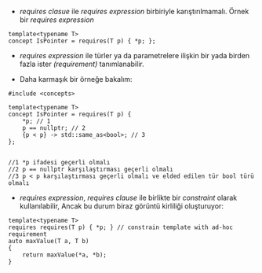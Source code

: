 * _requires clasue_ ile _requires expression_ birbiriyle karıştırılmamalı.
Örnek bir _requires expression_ <br>

```
template<typename T>
concept IsPointer = requires(T p) { *p; };
```
* _requires expression_ ile türler ya da parametrelere ilişkin bir yada birden fazla ister _(requirement)_ tanımlanabilir.

* Daha karmaşık bir örneğe bakalım:

```
#include <concepts>

template<typename T>
concept IsPointer = requires(T p) {
	*p; // 1
	p == nullptr; // 2
	{p < p} -> std::same_as<bool>; // 3
};


//1 *p ifadesi geçerli olmalı
//2 p == nullptr karşılaştırması geçerli olmalı
//3 p < p karşılaştırması geçerli olmalı ve elded edilen tür bool türü olmalı
``` 
* _requires expression_,  _requires clause_ ile birlikte bir _constraint_ olarak kullanılabilir, Ancak bu durum biraz görüntü kirliliği oluşturuyor:

```
template<typename T>
requires requires(T p) { *p; } // constrain template with ad-hoc requirement
auto maxValue(T a, T b)
{
	return maxValue(*a, *b);
}
```
